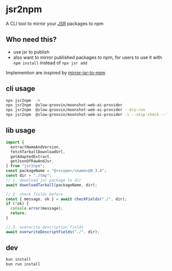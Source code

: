 # jsr2npm

A CLI tool to mirror your [JSR](https://jsr.io) packages to npm

## Who need this?

- use jsr to publish
- also want to mirror published packages to npm, for users to use it with `npm install` instead of `npx jsr add`

Implemention are inspired by [mirror-jsr-to-npm](https://github.com/ryoppippi/mirror-jsr-to-npm)

## cli usage

```sh
npx jsr2npm  -h
npx jsr2npm  @slow-groovin/moonshot-web-ai-provider
npx jsr2npm  @slow-groovin/moonshot-web-ai-provider --dry-run
npx jsr2npm  @slow-groovin/moonshot-web-ai-provider -i --skip-check --log-level debug
```

## lib usage

```ts
import {
  extractNameAndVersion,
  fetchTarballDownloadUrl,
  getAdaptedExtract,
  getJsonOfRawAndJsr,
} from "jsr2npm";
const packageName = "@<scope>/<name>@0.3.4";
const dir = "./tmp";
// 1. download jsr package to dir
await downloadTarball(packageName, dir);

// 2. check fields before
const { message, ok } = await checkFields("./", dir);
if (!ok) {
  console.error(message);
  return;
}

// 3. overwrite description fields
await overwriteDescriptFields("./", dir);
```

## dev

```bash
bun install
bun run install
```
